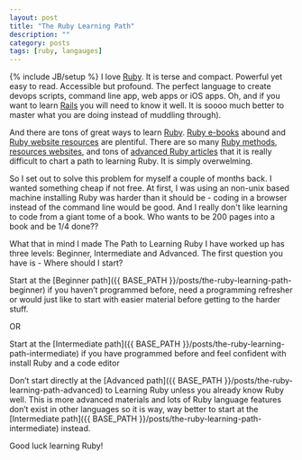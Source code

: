 ```yaml
---
layout: post
title: "The Ruby Learning Path"
description: ""
category: posts
tags: [ruby, langauges]
---
```

{% include JB/setup %}
I love [Ruby](https://www.ruby-lang.org/en/). It is terse and compact. Powerful yet easy to read. Accessible but profound. The perfect language to create devops scripts, command line app, web apps or iOS apps. Oh, and if you want to learn [Rails]( http://rubyonrails.org/) you will need to know it well. It is soooo much better to master what you are doing instead of muddling through). 

And there are tons of great ways to learn [Ruby](http://iwanttolearnruby.com/). [Ruby e-books](http://readwrite.com/2011/04/08/10-free-e-books-on-ruby-for-be#awesm=~oEkvfUKfy6OBZW) abound and [Ruby website resources](http://rubylearning.com/) are plentiful. There are so many [Ruby methods](http://ruby.learncodethehardway.org/), [resources websites](http://ruby.bastardsbook.com/resources/), and tons of [advanced Ruby articles](http://yehudakatz.com/2009/11/15/metaprogramming-in-ruby-its-all-about-the-self/) that it is really difficult to chart a path to learning Ruby. It is simply overwelming.

So I set out to solve this problem for myself a couple of months back. I wanted something cheap if not free. At first, I was using an non-unix based machine installing Ruby was harder than it should be - coding in a browser instead of the command line would be good. And I really don't like learning to code from a giant tome of a book. Who wants to be 200 pages into a book and be 1/4 done??

What that in mind I made The Path to Learning Ruby I have worked up has three levels: Beginner, Intermediate and Advanced. The first question you have is - Where should I start? 

Start at the [Beginner path]({{ BASE_PATH }}/posts/the-ruby-learning-path-beginner) if you haven’t programmed before, need a programming refresher or would just like to start with easier material before getting to the harder stuff. 

OR

Start at the [Intermediate path]({{ BASE_PATH }}/posts/the-ruby-learning-path-intermediate) if you have programmed before and feel confident with install Ruby and a code editor 

Don’t start directly at the [Advanced path]({{ BASE_PATH }}/posts/the-ruby-learning-path-advanced) to Learning Ruby unless you already know Ruby well. This is more advanced materials and lots of Ruby language features don’t exist in other languages so it is way, way better to start at the [Intermediate path]({{ BASE_PATH }}/posts/the-ruby-learning-path-intermediate) instead.

Good luck learning Ruby!